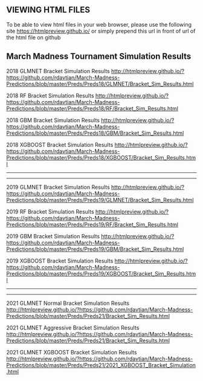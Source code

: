 ## VIEWING HTML FILES 
To be able to view html files in your web browser, please use the following site https://htmlpreview.github.io/ or simply prepend this url
in front of url of the html file on github 

## March Madness Tournament Simulation Results

2018 GLMNET Bracket Simulation Results
http://htmlpreview.github.io/?https://github.com/rdavtian/March-Madness-Predictions/blob/master/Preds/Preds18/GLMNET/Bracket_Sim_Results.html


2018 RF Bracket Simulation Results
http://htmlpreview.github.io/?https://github.com/rdavtian/March-Madness-Predictions/blob/master/Preds/Preds18/RF/Bracket_Sim_Results.html


2018 GBM Bracket Simulation Results
http://htmlpreview.github.io/?https://github.com/rdavtian/March-Madness-Predictions/blob/master/Preds/Preds18/GBM/Bracket_Sim_Results.html


2018 XGBOOST Bracket Simulation Results
http://htmlpreview.github.io/?https://github.com/rdavtian/March-Madness-Predictions/blob/master/Preds/Preds18/XGBOOST/Bracket_Sim_Results.html

-----------------------------------------------------------------------------------------------------------------------------------------------
-----------------------------------------------------------------------------------------------------------------------------------------------

2019 GLMNET Bracket Simulation Results
http://htmlpreview.github.io/?https://github.com/rdavtian/March-Madness-Predictions/blob/master/Preds/Preds19/GLMNET/Bracket_Sim_Results.html


2019 RF Bracket Simulation Results
http://htmlpreview.github.io/?https://github.com/rdavtian/March-Madness-Predictions/blob/master/Preds/Preds19/RF/Bracket_Sim_Results.html


2019 GBM Bracket Simulation Results
http://htmlpreview.github.io/?https://github.com/rdavtian/March-Madness-Predictions/blob/master/Preds/Preds19/GBM/Bracket_Sim_Results.html


2019 XGBOOST Bracket Simulation Results
http://htmlpreview.github.io/?https://github.com/rdavtian/March-Madness-Predictions/blob/master/Preds/Preds19/XGBOOST/Bracket_Sim_Results.html

-----------------------------------------------------------------------------------------------------------------------------------------------
-----------------------------------------------------------------------------------------------------------------------------------------------

2021 GLMNET Normal Bracket Simulation Results
http://htmlpreview.github.io/?https://github.com/rdavtian/March-Madness-Predictions/blob/master/Preds/Preds21/Bracket_Sim_Results.html

2021 GLMNET Aggressive Bracket Simulation Results
http://htmlpreview.github.io/?https://github.com/rdavtian/March-Madness-Predictions/blob/master/Preds/Preds21/Bracket_Sim_Results.html

2021 GLMNET XGBOOST Bracket Simulation Results
http://htmlpreview.github.io/?https://github.com/rdavtian/March-Madness-Predictions/blob/master/Preds/Preds21/2021_XGBOOST_Bracket_Simulation.html
